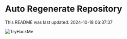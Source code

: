 # Auto Regenerate Repository

This README was last updated: 2024-10-18 06:37:37

 ![TryHackMe](https://tryhackme.com/badge/533634)